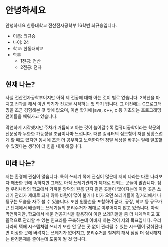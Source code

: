 # 안녕하세요
안녕하세요 한동대학교 전산전자공학부 16학번 최규승입니다. 
* 이름: 최규승
* 나이: 24
* 학교: 한동대학교 
* 학부
  * 1전공: 전산
  * 2전공: 전자

## 현재 나는?
사실 전산전자공학부이지만 아직 제 전공에 대해 아는 것이 별로 없습니다. 2학년을 마치고 전과를 해서 이번 학기가 전공을 시작하는 첫 학기 입니다.
그 이전에는 C프로그래밍을 조금 경험해본 것 밖에 없으며, 이번 학기에 java, c++, c 등 기초되는 프로그래밍 언어들을 배워가고 있습니다.

막연하게 시작했지만 주차가 거듭되고 아는 것이 늘어갈수록 컴퓨터공학이라는 학문의 전문성과 무한한 가능성을 조금이나마 느낍니다.
때론 컴퓨터의 심오함이 저를 당황스럽게 할 때도 있지만 동시에 조금 더 공부하고 노력한다면 정말 세상을 바꾸는 일에 일조할 수 있겠다는 
생각이 더 힘을 내게 해줍니다.

## 미래 나는?
저는 환경에 관심이 많습니다. 특히 쓰레기 쪽에 관심이 많은데 저희 나라는 다른 나라보다 깨끗한 편에 속하지만 그래도 아직 쓰레기관리가 
제대로 안되는 곳들이 많습니다. 점점 우리나라의 학교에서 가까운 양덕의 원룸 단지 같은 곳들이 많아지는데 이런 곳은 쓰레기 관리가 
제대로 되지 않아 바람이 많이 불거나 비가 오면 쓰레기들이 길거리에서 나뒹구는 모습을 자주 볼 수 있습니다. 
또한 원룸촌을 포함하여 군대, 공장, 학교 등 규모가 큰 단체에서 배출되는 쓰레기들의 분리수거가 제대로 이루어지지 않고 있습니다. 
아직 막연하지만, 학교에서 배운 전공지식을 활용하여 이런 쓰레기들을 좀 더 체계적이고 효율적으로 관리할 수 있는 인프라를 구축하는데 
이바지 하는 것이 저의 목표입니다. 우리나라의 택배 시스템처럼 쓰레기 또한 안 닿는 곳 없이 관리될 수 있는 시스템이 갖춰진다면
이상한 곳에 버려지는 쓰레기가 없어지고, 분리수거를 철저히 해서 점점 더 심각해지는 환경문제를 줄이는데 도움이 될 것 입니다.
